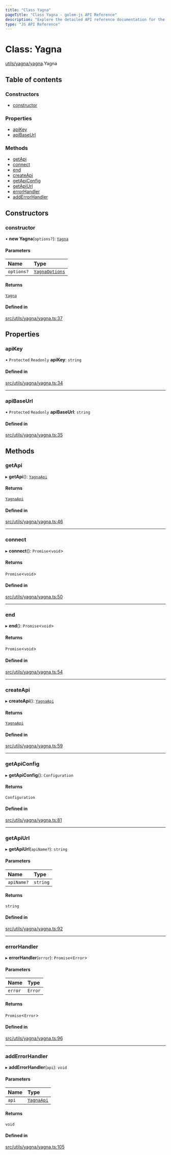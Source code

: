 ```yaml
---
title: "Class Yagna"
pageTitle: "Class Yagna - golem-js API Reference"
description: "Explore the detailed API reference documentation for the Class Yagna within the golem-js SDK for the Golem Network."
type: "JS API Reference"
---
```

# Class: Yagna

[utils/yagna/yagna](../modules/utils_yagna_yagna).Yagna

## Table of contents

### Constructors

- [constructor](utils_yagna_yagna.Yagna#constructor)

### Properties

- [apiKey](utils_yagna_yagna.Yagna#apikey)
- [apiBaseUrl](utils_yagna_yagna.Yagna#apibaseurl)

### Methods

- [getApi](utils_yagna_yagna.Yagna#getapi)
- [connect](utils_yagna_yagna.Yagna#connect)
- [end](utils_yagna_yagna.Yagna#end)
- [createApi](utils_yagna_yagna.Yagna#createapi)
- [getApiConfig](utils_yagna_yagna.Yagna#getapiconfig)
- [getApiUrl](utils_yagna_yagna.Yagna#getapiurl)
- [errorHandler](utils_yagna_yagna.Yagna#errorhandler)
- [addErrorHandler](utils_yagna_yagna.Yagna#adderrorhandler)

## Constructors

### constructor

• **new Yagna**(`options?`): [`Yagna`](utils_yagna_yagna.Yagna)

#### Parameters

| Name | Type |
| :------ | :------ |
| `options?` | [`YagnaOptions`](../modules/utils_yagna_yagna#yagnaoptions) |

#### Returns

[`Yagna`](utils_yagna_yagna.Yagna)

#### Defined in

[src/utils/yagna/yagna.ts:37](https://github.com/golemfactory/golem-js/blob/9137662/src/utils/yagna/yagna.ts#L37)

## Properties

### apiKey

• `Protected` `Readonly` **apiKey**: `string`

#### Defined in

[src/utils/yagna/yagna.ts:34](https://github.com/golemfactory/golem-js/blob/9137662/src/utils/yagna/yagna.ts#L34)

___

### apiBaseUrl

• `Protected` `Readonly` **apiBaseUrl**: `string`

#### Defined in

[src/utils/yagna/yagna.ts:35](https://github.com/golemfactory/golem-js/blob/9137662/src/utils/yagna/yagna.ts#L35)

## Methods

### getApi

▸ **getApi**(): [`YagnaApi`](../modules/utils_yagna_yagna#yagnaapi)

#### Returns

[`YagnaApi`](../modules/utils_yagna_yagna#yagnaapi)

#### Defined in

[src/utils/yagna/yagna.ts:46](https://github.com/golemfactory/golem-js/blob/9137662/src/utils/yagna/yagna.ts#L46)

___

### connect

▸ **connect**(): `Promise`\<`void`\>

#### Returns

`Promise`\<`void`\>

#### Defined in

[src/utils/yagna/yagna.ts:50](https://github.com/golemfactory/golem-js/blob/9137662/src/utils/yagna/yagna.ts#L50)

___

### end

▸ **end**(): `Promise`\<`void`\>

#### Returns

`Promise`\<`void`\>

#### Defined in

[src/utils/yagna/yagna.ts:54](https://github.com/golemfactory/golem-js/blob/9137662/src/utils/yagna/yagna.ts#L54)

___

### createApi

▸ **createApi**(): [`YagnaApi`](../modules/utils_yagna_yagna#yagnaapi)

#### Returns

[`YagnaApi`](../modules/utils_yagna_yagna#yagnaapi)

#### Defined in

[src/utils/yagna/yagna.ts:59](https://github.com/golemfactory/golem-js/blob/9137662/src/utils/yagna/yagna.ts#L59)

___

### getApiConfig

▸ **getApiConfig**(): `Configuration`

#### Returns

`Configuration`

#### Defined in

[src/utils/yagna/yagna.ts:81](https://github.com/golemfactory/golem-js/blob/9137662/src/utils/yagna/yagna.ts#L81)

___

### getApiUrl

▸ **getApiUrl**(`apiName?`): `string`

#### Parameters

| Name | Type |
| :------ | :------ |
| `apiName?` | `string` |

#### Returns

`string`

#### Defined in

[src/utils/yagna/yagna.ts:92](https://github.com/golemfactory/golem-js/blob/9137662/src/utils/yagna/yagna.ts#L92)

___

### errorHandler

▸ **errorHandler**(`error`): `Promise`\<`Error`\>

#### Parameters

| Name | Type |
| :------ | :------ |
| `error` | `Error` |

#### Returns

`Promise`\<`Error`\>

#### Defined in

[src/utils/yagna/yagna.ts:96](https://github.com/golemfactory/golem-js/blob/9137662/src/utils/yagna/yagna.ts#L96)

___

### addErrorHandler

▸ **addErrorHandler**(`api`): `void`

#### Parameters

| Name | Type |
| :------ | :------ |
| `api` | [`YagnaApi`](../modules/utils_yagna_yagna#yagnaapi) |

#### Returns

`void`

#### Defined in

[src/utils/yagna/yagna.ts:105](https://github.com/golemfactory/golem-js/blob/9137662/src/utils/yagna/yagna.ts#L105)
